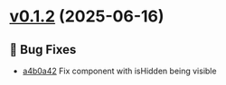 # [v0.1.2](https://github.com/MarcyLeite/yara-web-client/compare/v0.1.1...v0.1.2) (2025-06-16)

## 🐛 Bug Fixes
- [a4b0a42](https://github.com/MarcyLeite/yara-web-client/commit/a4b0a42)  Fix component with isHidden being visible

